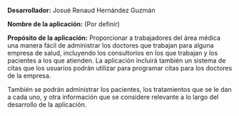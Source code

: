 **Desarrollador:** 
Josué Renaud Hernández Guzmán

**Nombre de la aplicación:**
(Por definir)

**Propósito de la aplicación:**
Proporcionar a trabajadores del área médica una manera fácil de administrar los doctores que
trabajan para alguna empresa de salud, incluyendo los consultorios en los que trabajan y los
pacientes a los que atienden. La aplicación incluirá también un sistema de citas que los usuarios 
podrán utilizar para programar citas para los doctores de la empresa.

También se podrán administrar los pacientes, los tratamientos que se le dan a cada uno, y otra
información que se considere relevante a lo largo del desarrollo de la aplicación.
